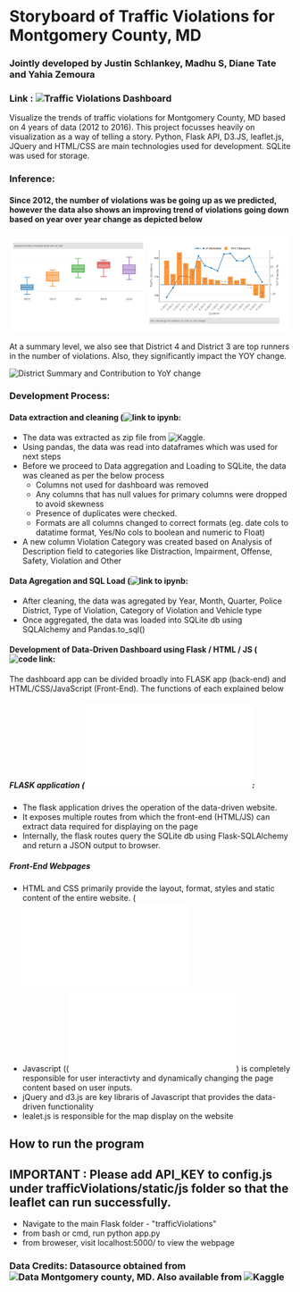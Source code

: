 # Storyboard of Traffic Violations for Montgomery County, MD
### Jointly developed by Justin Schlankey, Madhu S, Diane Tate and Yahia Zemoura 
### Link : ![Traffic Violations Dashboard](https://traffic-violations-dashboard.herokuapp.com/)


Visualize the trends of traffic violations for Montgomery County, MD based on 4 years of data (2012 to 2016). This project focusses heavily on visualization as a way of telling a story. Python, Flask API, D3.JS, leaflet.js, JQuery and HTML/CSS are main technologies used for development. SQLite was used for storage.

### Inference: 

#### Since 2012, the number of violations was be going up as we predicted, however the data also shows an improving trend of violations going down based on year over year change as depicted below

![Trend Vs YoY change](outputImages/trend_vs_yoychange.png)

At a summary level, we also see that District 4 and District 3 are top runners in the number of violations. Also, they significantly impact the YOY change.

![District Summary and Contribution to YoY change](outputImages/district-wise_summary)


### Development Process:

#### Data extraction and cleaning (![link to ipynb](importDataToSQLite.ipynb): 
* The data was extracted as zip file from ![Kaggle](https://www.kaggle.com/felix4guti/traffic-violations-in-usa). 
* Using pandas, the data was read into dataframes which was used for next steps
* Before we proceed to Data aggregation and Loading to SQLite, the data was cleaned as per the below process
	* Columns not used for dashboard was removed
	* Any columns that has null values for primary columns were dropped to avoid skewness
	* Presence of duplicates were checked. 
	* Formats are all columns changed to correct formats (eg. date cols to datatime format, Yes/No cols to boolean and numeric to Float)
* A new column Violation Category was created based on Analysis of Description field to categories like Distraction, Impairment, Offense, Safety, Violation and Other

#### Data Agregation and SQL Load (![link to ipynb](importDataToSQLite.ipynb):
* After cleaning, the data was agregated by Year, Month, Quarter, Police District, Type of Violation, Category of Violation and Vehicle type
* Once aggregated, the data was loaded into SQLite db using SQLAlchemy and Pandas.to_sql()

#### Development of Data-Driven Dashboard using Flask / HTML / JS (![code link](trafficViolations/):

The dashboard app can be divided broadly into FLASK app (back-end) and HTML/CSS/JavaScript (Front-End). The functions of each explained below

##### FLASK application (![code link](trafficViolations/app.py):
* The flask application drives the operation of the data-driven website.
* It exposes multiple routes from which the front-end (HTML/JS) can extract data required for displaying on the page
* Internally, the flask routes query the SQLite db using Flask-SQLAlchemy and return a JSON output to browser.

##### Front-End Webpages  
* HTML and CSS primarily provide the layout, format, styles and static content of the entire website. (![code link](trafficViolations/templates/index.html)
* Javascript ((![code link](trafficViolations/static/main.js)) is completely responsible for user interactivty and dynamically changing the page content based on user inputs.
* jQuery and d3.js are key libraris of Javascript that provides the data-driven functionality
* lealet.js is responsible for the map display on the website


## How to run the program

## IMPORTANT : Please add API_KEY to config.js under trafficViolations/static/js folder so that the leaflet can run successfully.

- Navigate to the main Flask folder - "trafficViolations"
- from bash or cmd, run python app.py
- from broweser, visit localhost:5000/ to view the webpage


### Data Credits: Datasource obtained from ![Data Montgomery county, MD](https://data.montgomerycountymd.gov/Public-Safety/Traffic-Violations/4mse-ku6). Also available from ![Kaggle](https://www.kaggle.com/felix4guti/traffic-violations-in-usa)